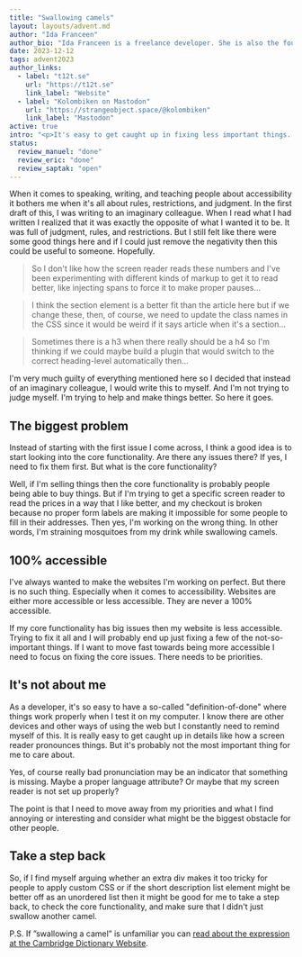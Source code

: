 ```yaml
---
title: "Swallowing camels"
layout: layouts/advent.md
author: "Ida Franceen"
author_bio: "Ida Franceen is a freelance developer. She is also the founder of t12t, a Swedish network focused on digital accessibility. You can find Ida online as Kolombiken."
date: 2023-12-12
tags: advent2023
author_links:
  - label: "t12t.se"
    url: "https://t12t.se"
    link_label: "Website"
  - label: "Kolombiken on Mastodon"
    url: "https://strangeobject.space/@kolombiken"
    link_label: "Mastodon"
active: true
intro: "<p>It's easy to get caught up in fixing less important things. Like arguing about how the screen reader really should be reading things while all of our buttons are still marked up as spans with an onClick event.</p>"
status:
  review_manuel: "done"
  review_eric: "done"
  review_saptak: "open"
---
```


<!-- Eric: I really enjoyed reading this, and thank you for writing it. A few tweaks and I think it'll be golden. -->

When it comes to speaking, writing, and teaching people about accessibility it bothers me when it's all about rules, restrictions, and judgment. In the first draft of this, I was writing to an imaginary colleague. When I read what I had written I realized that it was exactly the opposite of what I wanted it to be. It was full of judgment, rules, and restrictions. But I still felt like there were some good things here and if I could just remove the negativity then this could be useful to someone. Hopefully.

<!-- 
  Eric:  
  >When it comes to speaking, writing, and teaching people about accessibility it bothers me when it's all about rules, restrictions, and judgment.
  I might suggest a rephrase to put the main point first:
  It bothers me when it's all about rules, restrictions, and judgment when it comes to speaking, writing, and teaching people about accessibility.
-->

<blockquote>So I don't like how the screen reader reads these numbers and I've been experimenting with different kinds of markup to get it to read better, like injecting spans to force it to make proper pauses…</blockquote>

<blockquote>I think the section element is a better fit than the article here but if we change these, then, of course, we need to update the class names in the CSS since it would be weird if it says article when it's a section…</blockquote>

<blockquote>Sometimes there is a h3 when there really should be a h4 so I'm thinking if we could maybe build a plugin that would switch to the correct heading-level automatically then…</blockquote>

<!-- Manuel:
What are those? Sentences from your original draft? Can you make it more obvious who said those sentences and why? 
Also, the whole post focuses on the first statement. Do we need the other two statements? 
 -->

I'm very much guilty of everything mentioned here so I decided that instead of an imaginary colleague, I would write this to myself. And I'm not trying to judge myself. I'm trying to help and make things better. So here it goes.

<!-- Manuel:
1. "I'm very much guilty" <- guilty of what? like the third quote for example doesn't sound negative or bad at all. edit: okay, now I get it. the problem is obessing on tiny detail that aren't necessarily an issue for users.
2. "I would write this to myself" <- What does "this" refer to? The quotes? 
3. So, do I understand correctly that you wrote something, then you read it, you didn't like it because it was too negative, but there was good advice in it, so you decided to use that instead and make it the topic of the post? If yes, please make it a bit more obvious in the intro.
Maybe I'm just confused because I didn't know what Swallowing camels means, so I had to figure out what the article is about while I was reading it.-->

<!-- 
  Eric:
  >I'm very much guilty of everything mentioned here so I decided that instead of an imaginary colleague, I would write this to myself.
  Another slight suggestion to tweak this to be a little clearer:
  I'm very much guilty of everything mentioned here. Because of that, I decided to write about past things I have done. No need to invent an imaginary colleague to help make things better.
-->

## The biggest problem

Instead of starting with the first issue I come across, I think a good idea is to start looking into the core functionality. Are there any issues there? If yes, I need to fix them first. But what is the core functionality?

<!-- Manuel:
About what kind of scenario are we talking here? an audit? a code review? -->

<!-- 
  Eric:
  >Instead of starting with the first issue I come across
  What kind of issue? Accessibility? Performance? Usability? Something else? It might be helpful to explicitly state.
  
  >Are there any issues there?
  What kind of issues?
-->

Well, if I'm selling things then the core functionality is probably people being able to buy things. But if I'm trying to get a specific screen reader to read the prices in a way that I like better, and my checkout is broken because no proper form labels are making it impossible for some people to fill in their addresses. Then yes, I'm working on the wrong thing. In other words, I'm straining mosquitoes from my drink while swallowing camels.

<!-- Manuel:
link "swallowing camels" here instead or link it here as well -->

<!-- 
  Eric:
  >But if I'm trying to get a specific screen reader to read the prices in a way that I like better, and my checkout is broken because no proper form labels are making it impossible for some people to fill in their addresses.
  This sentence feels like a run-on sentence to me. Can we break it into two separate ones?
-->

<!-- 
  Eric:
  >Then yes, I'm working on the wrong thing. In other words, I'm straining mosquitoes from my drink while swallowing camels.
  Ah, I get it now. +1 to Manuel's suggestion of linking to the phrase the first time it's mentioned. 
  
  I might also suggest that you restructre the intro to tease this thought to better prime the reader for the concept this post deals with: Working on the wrong thing.
-->

## 100% accessible

I've always wanted to make the websites I'm working on perfect. But there is no such thing. Especially when it comes to accessibility. Websites are either more accessible or less accessible. They are never a 100% accessible.

<!-- 
  Eric:
  >They are never a 100% accessible.
  Why?
-->

If my core functionality has big issues then my website is less accessible. Trying to fix it all and I will probably end up just fixing a few of the not-so-important things. If I want to move fast towards being more accessible I need to focus on fixing the core issues. There needs to be priorities.

<!--
  Eric:
  >Trying to fix it all and I will probably end up just fixing a few of the not-so-important things.
  This is a really solid point. Love it.
-->

## It's not about me

As a developer, it's so easy to have a so-called "definition-of-done" where things work properly when I test it on my computer. I know there are other devices and other ways of using the web but I constantly need to remind myself of this. It is really easy to get caught up in details like how a screen reader pronounces things. But it's probably not the most important thing for me to care about.

Yes, of course really bad pronunciation may be an indicator that something is missing. Maybe a proper language attribute? Or maybe that my screen reader is not set up properly?

The point is that I need to move away from my priorities and what I find annoying or interesting and consider what might be the biggest obstacle for other people.

<!-- 
  Eric:
  >consider what might be the biggest obstacle for other people
  Another great thought. I might suggest bolding this.
-->

## Take a step back

So, if I find myself arguing whether an extra div makes it too tricky for people to apply custom CSS or if the short description list element might be better off as an unordered list then it might be good for me to take a step back, to check the core functionality, and make sure that I didn't just swallow another camel.

<!-- Eric: This is a run-on sentence. As the conclusion it will be really important to ensure that it reads well. I'd suggest breaking it into 3-4 sentences to do so. -->
  

P.S. If ”swallowing a camel” is unfamiliar you can [read about the expression at the Cambridge Dictionary Website](https://dictionary.cambridge.org/dictionary/english/strain-at-a-gnat-and-swallow-a-camel).
